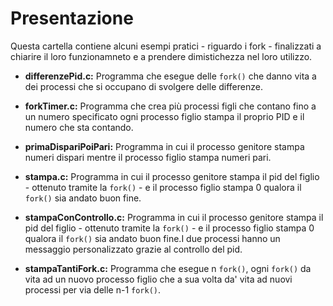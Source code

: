 # Presentazione
Questa cartella contiene alcuni esempi pratici - riguardo i fork - finalizzati a chiarire il loro funzionamneto e a prendere dimistichezza nel loro utilizzo.

- __differenzePid.c:__  Programma che esegue delle `fork()` che danno vita a dei processi che si occupano di svolgere delle differenze.

- __forkTimer.c:__  Programma che crea più processi figli che contano fino a un numero specificato ogni processo figlio stampa il proprio PID e il numero che sta contando.

- __primaDispariPoiPari:__ Programma in cui il processo genitore stampa numeri dispari mentre il processo figlio stampa numeri pari.

- __stampa.c:__ Programma in cui il processo genitore stampa il pid del figlio - ottenuto tramite la `fork()` - e il processo figlio stampa 0 qualora il `fork()` sia andato buon fine.

- __stampaConControllo.c:__ Programma in cui il processo genitore stampa il pid del figlio - ottenuto tramite la `fork()` - e il processo figlio stampa 0 qualora il `fork()` sia andato buon fine.I due processi hanno un messaggio personalizzato grazie al controllo del pid.

- __stampaTantiFork.c:__ Programma che esegue n `fork()`, ogni `fork()` da vita ad un nuovo processo figlio che a sua volta da' vita ad nuovi processi per via delle n-1 `fork()`.



